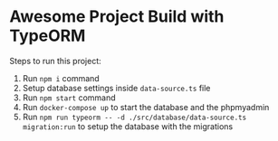 # Awesome Project Build with TypeORM

Steps to run this project:

1. Run `npm i` command
2. Setup database settings inside `data-source.ts` file
3. Run `npm start` command
4. Run `docker-compose up` to start the database and the phpmyadmin
5. Run `npm run typeorm -- -d ./src/database/data-source.ts migration:run` to setup the database with the migrations
